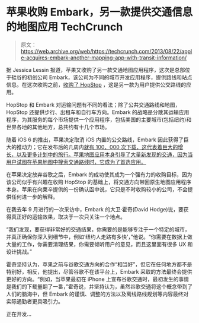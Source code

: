 # 苹果收购 Embark，另一款提供交通信息的地图应用 TechCrunch

> 原文：<https://web.archive.org/web/https://techcrunch.com/2013/08/22/apple-acquires-embark-another-mapping-app-with-transit-information/>

据 Jessica Lessin 报道，苹果又收购了另一款交通地图应用程序，这次是总部位于硅谷的初创公司 Embark，该公司为不同的城市开发应用程序，提供路线和站点信息。在这次收购之前，[收购了 HopStop](https://web.archive.org/web/20230124014542/https://techcrunch.com/2013/07/19/apple-reportedly-acquires-hopstop/ "Apple To Buy Transportation App HopStop — Mass Transit To Return To Apple Maps?") ，这是另一款为用户提供公交路线的应用。

HopStop 和 Embark 对运输问题有不同的看法；除了公共交通路线和地图，HopStop 还提供步行、出租车和自行车方向。Embark 的战略是分散其运输应用程序，为其服务的每个市场提供一个应用程序，包括美国的主要城市(包括纽约)和世界各地的其他地方，总共约有十几个市场。

随着 iOS 6 的推出，苹果决定取消 iOS 内置的公交路线，Embark 因此获得了巨大的推动力；它在发布后的几周内[就有 100，000 次下载，这代表着巨大的增长，以及更多计划中的旅行。苹果地图应用本身引导了大量新发现的交通，因为当用户试图在苹果地图中搜索交通路线时，它成为了首选应用。](https://web.archive.org/web/20230124014542/https://techcrunch.com/2012/09/26/transit-app-embark-sees-100k-downloads-1-3m-trips-planned-since-apples-release-of-ios-6/)

在苹果决定放弃谷歌之后，Embark 的成功使其成为一个强有力的收购目标，因为该公司似乎有兴趣在收购 HopStop 的基础上，将交通方向带回原生地图应用程序本身。苹果在向莱辛提供的一份确认函中说，它只是不时收购较小的公司，不会提供任何进一步的解释。

在我去年 9 月进行的一次采访中，Embark 的大卫·霍奇(David Hodge)说，要获得真正好的运输效果，取决于一次只关注一个地点。

“我们发现，要获得非常好的交通结果，你需要的是能够专注于一个特定的城市，并真正确保你深入到细节中，例如‘纽约人走路有多快’，”他说。“你需要在数据上做大量的工作，你需要清理结果，你需要倾听用户的意见，而且这里面有很多 UX 和设计挑战。”

霍奇坚持认为，苹果之前与谷歌交通方向的合作“相当好”，但它在任何地方都不是特别好，相反，他提出，尽管谷歌不在该平台上，Embark 采取的方法最终会提供更好的方向。“例如，当苹果最初在 iPhone 上宣布谷歌交通时，最初发生的事情是我们的下载量翻了一番，”霍奇说，并坚持认为，虽然谷歌交通将这个概念带到了人们的脑海中，但 Embark 的谨慎、调整的方法以及离线路线规划等内容最终对实际通勤者更具吸引力。

正在开发…